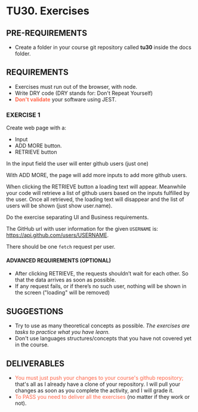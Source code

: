 # TU30. Exercises

## PRE-REQUIREMENTS

- Create a folder in your course git repository called **tu30** inside the docs folder.

## REQUIREMENTS

- Exercises must run out of the browser, with node.
- Write DRY code (DRY stands for: Don't Repeat Yourself)
- <span style="color: tomato;">**Don't validate**</span> your software using JEST.

### EXERCISE 1

Create web page with a:

- Input
- ADD MORE button.
- RETRIEVE button

In the input field the user will enter github users (just one)

With ADD MORE, the page will add more inputs to add more github users.

When clicking the RETRIEVE button a loading text will appear. Meanwhile your code will retrieve a list of github users based on the inputs fulfilled by the user. Once all retrieved, the loading text will disappear and the list of users will be shown (just show user.name).

Do the exercise separating UI and Business requirements.

The GitHub url with user information for the given `USERNAME` is: <https://api.github.com/users/USERNAME>.

There should be one `fetch` request per user.

#### ADVANCED REQUIREMENTS (OPTIONAL)

- After clicking RETRIEVE, the requests shouldn’t wait for each other. So that the data arrives as soon as possible.
- If any request fails, or if there’s no such user, nothing will be shown in the screen ("loading" will be removed)

## SUGGESTIONS

- Try to use as many theoretical concepts as possible. _The exercises are tasks to practice what you have learn._
- Don't use languages structures/concepts that you have not covered yet in the course.

## DELIVERABLES

- <span style="color: tomato;">You must just push your changes to your course's github repository;</span> that's all as I already have a clone of your repository. I will pull your changes as soon as you complete the activity, and I will grade it.
- <span style="color: tomato;">To PASS you need to deliver all the exercises</span> (no matter if they work or not).

